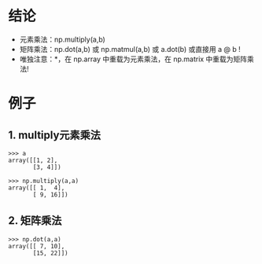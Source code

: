 # 结论
- 元素乘法：np.multiply(a,b)
- 矩阵乘法：np.dot(a,b) 或 np.matmul(a,b) 或 a.dot(b) 或直接用 a @ b !
- 唯独注意：*，在 np.array 中重载为元素乘法，在 np.matrix 中重载为矩阵乘法!

# 例子
## 1. multiply元素乘法
```
>>> a
array([[1, 2],
       [3, 4]])
```
```
>>> np.multiply(a,a)
array([[ 1,  4],
       [ 9, 16]])
```
## 2. 矩阵乘法
```
>>> np.dot(a,a)
array([[ 7, 10],
       [15, 22]])
```